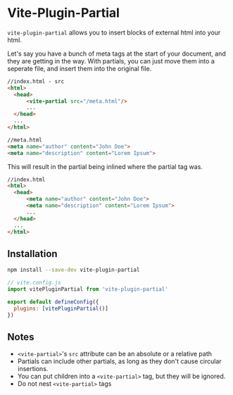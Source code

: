 # Vite-Plugin-Partial
`vite-plugin-partial` allows you to insert blocks of external html into your html.

Let's say you have a bunch of meta tags at the start of your document, and they are getting in the way. With partials, you can just move them into a seperate file, and insert them into the original file. 

```html
//index.html - src
<html>
  <head>
      <vite-partial src="/meta.html"/>
      ...
  </head>
  ...
</html>
```

```html
//meta.html
<meta name="author" content="John Doe">
<meta name="description" content="Lorem Ipsum">
```

This will result in the partial being inlined where the partial tag was.

```html - output
//index.html
<html>
  <head>
      <meta name="author" content="John Doe">
      <meta name="description" content="Lorem Ipsum">
      ...
  </head>
  ...
</html>
```


## Installation
```bash
npm install --save-dev vite-plugin-partial
```

```javascript
// vite.config.js
import vitePluginPartial from 'vite-plugin-partial'

export default defineConfig({
  plugins: [vitePluginPartial()]
})
```

## Notes
- `<vite-partial>`'s `src` attribute can be an absolute or a relative path
- Partials can include other partials, as long as they don't cause circular insertions.
- You can put children into a `<vite-partial>` tag, but they will be ignored.
- Do not nest `<vite-partial>` tags
